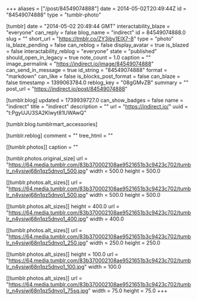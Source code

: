 +++
aliases = ["/post/84549074888"]
date = 2014-05-02T20:49:44Z
id = "84549074888"
type = "tumblr-photo"

[tumblr]
date = "2014-05-02 20:49:44 GMT"
interactability_blaze = "everyone"
can_reply = false
blog_name = "indirect"
id = 84549074888.0
slug = ""
short_url = "https://tmblr.co/ZY3jby1ElX7-8"
type = "photo"
is_blaze_pending = false
can_reblog = false
display_avatar = true
is_blazed = false
interactability_reblog = "everyone"
state = "published"
should_open_in_legacy = true
note_count = 1.0
caption = ""
image_permalink = "https://indirect.io/image/84549074888"
can_send_in_message = true
id_string = "84549074888"
format = "markdown"
can_like = false
is_blocks_post_format = false
can_blaze = false
timestamp = 1399063784.0
reblog_key = "08gGMvZB"
summary = ""
post_url = "https://indirect.io/post/84549074888"

[tumblr.blog]
updated = 1739939727.0
can_show_badges = false
name = "indirect"
title = "indirect"
description = ""
url = "https://indirect.io/"
uuid = "t:PgyUJU3SA2Klwyt81UWAwQ"

[tumblr.blog.tumblrmart_accessories]

[tumblr.reblog]
comment = ""
tree_html = ""

[[tumblr.photos]]
caption = ""

[tumblr.photos.original_size]
url = "https://64.media.tumblr.com/83b370002108ae9521651b3c9423c702/tumblr_n4ysiwj68n1qz5dnvo1_500.jpg"
width = 500.0
height = 500.0

[[tumblr.photos.alt_sizes]]
url = "https://64.media.tumblr.com/83b370002108ae9521651b3c9423c702/tumblr_n4ysiwj68n1qz5dnvo1_500.jpg"
width = 500.0
height = 500.0

[[tumblr.photos.alt_sizes]]
height = 400.0
url = "https://64.media.tumblr.com/83b370002108ae9521651b3c9423c702/tumblr_n4ysiwj68n1qz5dnvo1_400.jpg"
width = 400.0

[[tumblr.photos.alt_sizes]]
url = "https://64.media.tumblr.com/83b370002108ae9521651b3c9423c702/tumblr_n4ysiwj68n1qz5dnvo1_250.jpg"
width = 250.0
height = 250.0

[[tumblr.photos.alt_sizes]]
height = 100.0
url = "https://64.media.tumblr.com/83b370002108ae9521651b3c9423c702/tumblr_n4ysiwj68n1qz5dnvo1_100.jpg"
width = 100.0

[[tumblr.photos.alt_sizes]]
url = "https://64.media.tumblr.com/83b370002108ae9521651b3c9423c702/tumblr_n4ysiwj68n1qz5dnvo1_75sq.jpg"
width = 75.0
height = 75.0
+++
